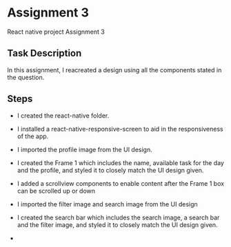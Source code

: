 # Assignment 3 

React native project Assignment 3

## Task Description 

In this assignment, I reacreated a design using all the components stated in the question. 

## Steps 

- I created the react-native folder.
- I installed a react-native-responsive-screen to aid in the responsiveness of the app.

- I imported the profile image from the UI design.
- I created the Frame 1 which includes the name, available task for the day and the profile, and styled it to closely match the UI design given.

- I added a scrollview components to enable content after the Frame 1 box can be scrolled up or down

- I imported the filter image and search image from the UI design
- I created the search bar which includes the search image, a search bar and the filter image, and styled it to closely match the UI design given. 

-